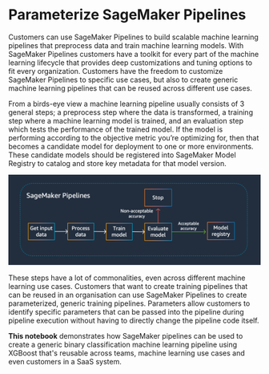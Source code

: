 # Parameterize SageMaker Pipelines

Customers can use SageMaker Pipelines to build scalable machine learning pipelines that preprocess data and train machine learning models. With SageMaker Pipelines customers have a toolkit for every part of the machine learning lifecycle that provides deep customizations and tuning options to fit every organization. Customers have the freedom to customize SageMaker Pipelines to specific use cases, but also to create generic machine learning pipelines that can be reused across different use cases.

From a birds-eye view a machine learning pipeline usually consists of 3 general steps; a preprocess step where the data is transformed, a training step where a machine learning model is trained, and an evaluation step which tests the performance of the trained model. If the model is performing according to the objective metric you’re optimizing for, then that becomes a candidate model for deployment to one or more environments. These candidate models should be registered into SageMaker Model Registry to catalog and store key metadata for that model version.

![SageMaker Pipelines](images/sm-pipelines.png "SageMaker Pipelines")

These steps have a lot of commonalities, even across different machine learning use cases. Customers that want to create training pipelines that can be reused in an organisation can use SageMaker Pipelines to create parameterized, generic training pipelines. Parameters allow customers to identify specific parameters that can be passed into the pipeline during pipeline execution without having to directly change the pipeline code itself.

**This notebook** demonstrates how SageMaker pipelines can be used to create a generic binary classification machine learning pipeline using XGBoost that's reusable across teams, machine learning use cases and even customers in a SaaS system.

